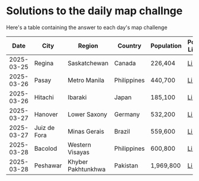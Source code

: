 # Solutions to the daily map challnge
Here's a table containing the answer to each day's map challenge

| Date | City    | Region | Country   | Population | Post Link |
| -------- | -------- | ------- | -------- | ------- | ------- |
| 2025-03-25 | Regina | Saskatchewan | Canada | 226,404 | <a id='at://did:plc:rm5bg2yv2rfh2rcxnjxhfd2f/app.bsky.feed.post/3llb44niubu2j' href='https://bsky.app/profile/random-city-bot.bsky.social/post/3llb44niubu2j'>Link</a> |
| 2025-03-26 | Pasay | Metro Manila | Philippines | 440,700 | <a id='at://did:plc:rm5bg2yv2rfh2rcxnjxhfd2f/app.bsky.feed.post/3llbbe4awrh2z' href='https://bsky.app/profile/random-city-bot.bsky.social/post/3llbbe4awrh2z'>Link</a> |
| 2025-03-26 | Hitachi | Ibaraki | Japan | 185,100 | <a id='at://did:plc:rm5bg2yv2rfh2rcxnjxhfd2f/app.bsky.feed.post/3llbbofipck2c' href='https://bsky.app/profile/random-city-bot.bsky.social/post/3llbbofipck2c'>Link</a> |
| 2025-03-27 | Hanover | Lower Saxony | Germany | 532,200 | <a id='at://did:plc:rm5bg2yv2rfh2rcxnjxhfd2f/app.bsky.feed.post/3llezg3osj72c' href='https://bsky.app/profile/random-city-bot.bsky.social/post/3llezg3osj72c'>Link</a> |
| 2025-03-27 | Juiz de Fora | Minas Gerais | Brazil | 559,600 | <a id='at://did:plc:rm5bg2yv2rfh2rcxnjxhfd2f/app.bsky.feed.post/3llf4oucky42z' href='https://bsky.app/profile/random-city-bot.bsky.social/post/3llf4oucky42z'>Link</a> |
| 2025-03-28 | Bacolod | Western Visayas | Philippines | 600,800 | <a id='at://did:plc:rm5bg2yv2rfh2rcxnjxhfd2f/app.bsky.feed.post/3llgedmughb2b' href='https://bsky.app/profile/random-city-bot.bsky.social/post/3llgedmughb2b'>Link</a> |
| 2025-03-28 | Peshawar | Khyber Pakhtunkhwa | Pakistan | 1,969,800 | <a id='at://did:plc:rm5bg2yv2rfh2rcxnjxhfd2f/app.bsky.feed.post/3llghnrybxr2s' href='https://bsky.app/profile/random-city-bot.bsky.social/post/3llghnrybxr2s'>Link</a> |
